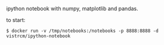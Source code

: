 ipython notebook with numpy, matplotlib and pandas.

to start:

```
$ docker run -v /tmp/notebooks:/notebooks -p 8888:8888 -d vistrcm/ipython-notebook
```
